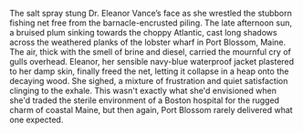 The salt spray stung Dr. Eleanor Vance’s face as she wrestled the stubborn fishing net free from the barnacle-encrusted piling.  The late afternoon sun, a bruised plum sinking towards the choppy Atlantic, cast long shadows across the weathered planks of the lobster wharf in Port Blossom, Maine. The air, thick with the smell of brine and diesel, carried the mournful cry of gulls overhead.  Eleanor, her sensible navy-blue waterproof jacket plastered to her damp skin, finally freed the net, letting it collapse in a heap onto the decaying wood.  She sighed, a mixture of frustration and quiet satisfaction clinging to the exhale.  This wasn't exactly what she'd envisioned when she'd traded the sterile environment of a Boston hospital for the rugged charm of coastal Maine, but then again, Port Blossom rarely delivered what one expected.
